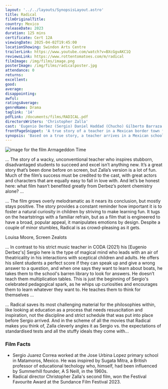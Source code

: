 ```yaml
---
layout: '../../layouts/SynopsisLayout.astro'
title: Radical
filmOriginalTitle:
country: Mexico
releaseDate: 2023
duration: 125 mins
certificate: Cert 12A
viewingDate: 2025-04-02T19:45:00
locationShowing: Swindon Arts Centre
trailerLink: https://www.youtube.com/watch?v=BXcGgvAKC1Q
reviewsLink: https://www.rottentomatoes.com/m/radical
filmImage: /img/films/image.png
posterImage: /img/films/radicalposter.jpg
attendance: 0
returns:
excellent:
good:
average:
disappointing:
awful:
ratingsAverage:
genreName: Drama
taglink: '14'
pdfLink: /documents/films/RADICAL.pdf
directorsWriters: 'Christopher Zalla'
cast: 'Eugenio Derbez (Sergio) Daniel Haddad (Chucho) Gilberto Barraza (Papa Paloma)'
frontPageSnippet: 'A true story of a teacher in a Mexican border town full of neglect, corruption, and violence, who tries a radical new method to unlock his students’ curiosity, potential and genius.'
synopsis: 'Based on a true story, a teacher arrives in a Mexican school located in a border town full of neglect, corruption and violence. He tries a "radical" new method of unlocking his students'' interest, potential and, maybe, even their genius.'
---
```


![image for the film Armageddon Time](/img/films/image.png)

... The story of a wacky, unconventional teacher who inspires stubborn, disadvantaged students to succeed and excel isn’t anything new. It’s a great story that’s been done before on screen, but Zalla’s version is a lot of fun. Much of the film’s success must be credited to the cast, with great actors and characters that are equally easy to fall in love with. And let’s be honest here: what film hasn’t benefited greatly from Derbez’s potent chemistry alone? ...

... The film grows overly melodramatic as it nears its conclusion, but mostly stays positive. The story provides a constant reminder how important it is to foster a natural curiosity in children by striving to make learning fun. It tugs on the heartstrings with a familiar refrain, but as a film that is engineered to have a broad, popular appeal, it manipulates emotions by design. Despite a couple of minor stumbles, Radical is as crowd-pleasing as it gets.

<div class="review__author review__author--review1"> 
Louisa Moore, Screen Zealots

</div>

... In contrast to his strict music teacher in CODA (2021) his [Eugenio Derbez's] Sergio here is the type of magical mind who leads with an air of theatricality in his interactions with sceptical children and adults. He offers his silent students a perfect score if they can speak up and give a wrong answer to a question, and when one says they want to learn about boats, he takes them to the school's barren library to look for answers. He doesn’t teach them multiplication tables. This is just the beginning of Sergio's celebrated pedagogical spark, as he whips up curiosities and encourages them to learn whatever they want to. He teaches them to think for themselves ...

... Radical saves its most challenging material for the philosophies within, like looking at education as a process that needs resuscitation and inspiration, not the discipline and strict schedule that was put into place before Sergio arrived. And in the scheme of all the movies that Radical makes you think of, Zalla cleverly angles it as Sergio vs. the expectations of standardised tests and all the stuffy ideals they come with...

<div class="review__author">

</div>

### Film Facts

-   Sergio Juarez Correa worked at the Jose Urbina Lopez primary school in Matamoros, Mexico. He was inspired by Sugata Mitra, a British professor of educational techology who, himself, had been influenced by Summerhill founder, A S Neill, in the 1960s.
-   Radical director Christopher Zalla's second film, won the Festival Favourite Award at the Sundance Film Festival 2023.
